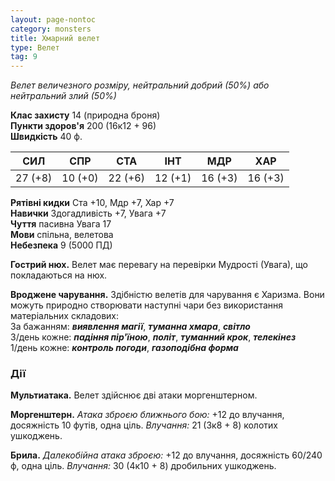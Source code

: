 ```yaml
---
layout: page-nontoc
category: monsters
title: Хмарний велет
type: Велет
tag: 9
---
```


_Велет величезного розміру, нейтральний добрий (50%) або нейтральний злий (50%)_  

**Клас захисту** 14 (природна броня)    
**Пункти здоров'я** 200 (16к12 + 96)    
**Швидкість** 40 ф.  

| СИЛ     | СПР     | СТА     | ІНТ     | МДР     | ХАР     |
| ------- | ------- | ------- | ------- | ------- | ------- |
| 27 (+8) | 10 (+0) | 22 (+6) | 12 (+1) | 16 (+3) | 16 (+3) |

**Рятівні кидки** Ста +10, Мдр +7, Хар +7    
**Навички** Здогадливість +7, Увага +7    
**Чуття** пасивна Увага 17    
**Мови** спільна, велетова    
**Небезпека** 9 (5000 ПД)  

**Гострий нюх.** Велет має перевагу на перевірки Мудрості (Увага), що покладаються на нюх.    

**Вроджене чарування.** Здібністю велетів для чарування є Харизма. Вони можуть природно створювати наступні чари без використання матеріальних складових:    
За бажанням: **_виявлення магії_**, **_туманна хмара_**, **_світло_**    
3/день кожне: **_падіння пір'їною_**, **_політ_**, **_туманний крок_**, **_телекінез_**    
1/день кожне: **_контроль погоди_**, **_газоподібна форма_**  

### Дії
**Мультиатака.** Велет здійснює дві атаки моргенштерном.    

**Моргенштерн.** _Атака зброєю ближнього бою:_ +12 до влучання, досяжність 10 футів, одна ціль. _Влучання:_ 21 (3к8 + 8) колотих ушкоджень.    

**Брила.** _Далекобійна атака зброєю:_ +12 до влучання, досяжність 60/240 ф, одна ціль. _Влучання:_ 30 (4к10 + 8) дробильних ушкоджень.
